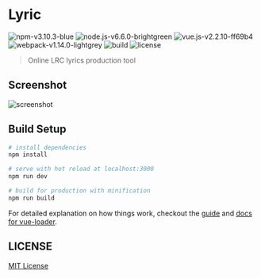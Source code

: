 # Lyric
![npm-v3.10.3-blue](https://img.shields.io/badge/npm-v3.10.3-blue.svg)
![node.js-v6.6.0-brightgreen](https://img.shields.io/badge/node.js-v6.6.0-brightgreen.svg)
![vue.js-v2.2.10-ff69b4](https://img.shields.io/badge/vue.js-v2.1.0-ff69b4.svg)
![webpack-v1.14.0-lightgrey](https://img.shields.io/badge/webpack-v1.14.0-lightgrey.svg)
![build](https://img.shields.io/travis/rust-lang/rust.svg)
![license](https://img.shields.io/dub/l/vibe-d.svg)
> Online LRC lyrics production tool

## Screenshot
![screenshot](http://i2.muimg.com/549484/04dce15cd64a29aa.png)

## Build Setup

``` bash
# install dependencies
npm install

# serve with hot reload at localhost:3000
npm run dev

# build for production with minification
npm run build
```

For detailed explanation on how things work, checkout the [guide](http://vuejs-templates.github.io/webpack/) and [docs for vue-loader](http://vuejs.github.io/vue-loader).


## LICENSE
[MIT License](https://github.com/u3u/Lyric/blob/master/LICENSE)
